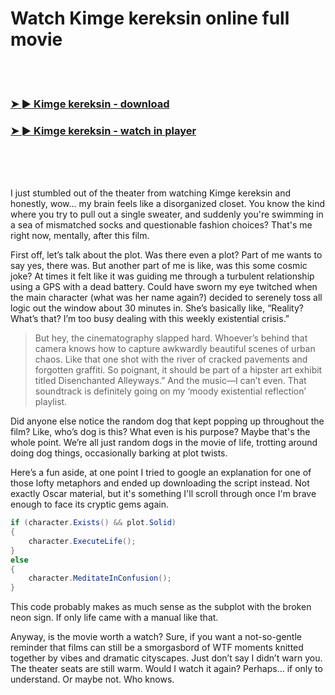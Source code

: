 <h1>Watch Kimge kereksin online full movie</h1>


<br><br>

<h3><a href="https://Harrys-neufranason1984.github.io/ykhfaixqtk/">➤ ► Kimge kereksin - download</a></h3> 
<h3><a href="https://Harrys-neufranason1984.github.io/ykhfaixqtk/">➤ ► Kimge kereksin - watch in player</a></h3>


<br><br><br>


I just stumbled out of the theater from watching Kimge kereksin and honestly, wow... my brain feels like a disorganized closet. You know the kind where you try to pull out a single sweater, and suddenly you're swimming in a sea of mismatched socks and questionable fashion choices? That's me right now, mentally, after this film.

First off, let’s talk about the plot. Was there even a plot? Part of me wants to say yes, there was. But another part of me is like, was this some cosmic joke? At times it felt like it was guiding me through a turbulent relationship using a GPS with a dead battery. Could have sworn my eye twitched when the main character (what was her name again?) decided to serenely toss all logic out the window about 30 minutes in. She’s basically like, “Reality? What’s that? I’m too busy dealing with this weekly existential crisis.”

> But hey, the cinematography slapped hard. Whoever’s behind that camera knows how to capture awkwardly beautiful scenes of urban chaos. Like that one shot with the river of cracked pavements and forgotten graffiti. So poignant, it should be part of a hipster art exhibit titled Disenchanted Alleyways.” And the music—I can’t even. That soundtrack is definitely going on my ‘moody existential reflection’ playlist. 

Did anyone else notice the random dog that kept popping up throughout the film? Like, who’s dog is this? What even is his purpose? Maybe that's the whole point. We’re all just random dogs in the movie of life, trotting around doing dog things, occasionally barking at plot twists.

Here’s a fun aside, at one point I tried to google an explanation for one of those lofty metaphors and ended up downloading the script instead. Not exactly Oscar material, but it's something I'll scroll through once I'm brave enough to face its cryptic gems again.

```csharp
if (character.Exists() && plot.Solid)
{
    character.ExecuteLife();
}
else
{
    character.MeditateInConfusion();
}
```

This code probably makes as much sense as the subplot with the broken neon sign. If only life came with a manual like that. 

Anyway, is the movie worth a watch? Sure, if you want a not-so-gentle reminder that films can still be a smorgasbord of WTF moments knitted together by vibes and dramatic cityscapes. Just don’t say I didn’t warn you. The theater seats are still warm. Would I watch it again? Perhaps... if only to understand. Or maybe not. Who knows.
